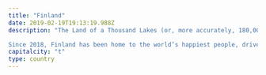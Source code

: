 ```yaml
---
title: "Finland"
date: 2019-02-19T19:13:19.988Z
description: "The Land of a Thousand Lakes (or, more accurately, 180,000 lakes), the Republic of Finland (Suomen tasavalta) is a parliamentary republic famous for its strong industrialized economy, pace-setting human development records, and a stable democracy. 

Since 2018, Finland has been home to the world’s happiest people, driven by an extensive social welfare program, high per capita income, extensive civil liberties, and strong economic growth—all of which are factors that make Finland a great spot to expand your company’s reach to."
capitalcity: "t"
type: country
---
```

